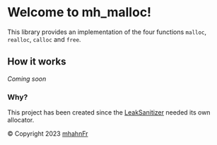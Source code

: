 # Welcome to **mh_malloc**!
This library provides an implementation of the four functions `malloc`, `realloc`,
`calloc` and `free`.

## How it works
_Coming soon_

### Why?
This project has been created since the [LeakSanitizer][2] needed its own allocator.

© Copyright 2023 [mhahnFr][1]

[1]: https://github.com/mhahnFr
[2]: https://github.com/mhahnFr/LeakSanitizer
